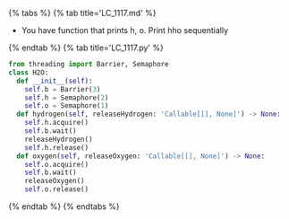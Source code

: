 {% tabs %}
{% tab title='LC_1117.md' %}

* You have function that prints h, o. Print hho sequentially

{% endtab %}
{% tab title='LC_1117.py' %}

```py
from threading import Barrier, Semaphore
class H2O:
  def __init__(self):
    self.b = Barrier(3)
    self.h = Semaphore(2)
    self.o = Semaphore(1)
  def hydrogen(self, releaseHydrogen: 'Callable[[], None]') -> None:
    self.h.acquire()
    self.b.wait()
    releaseHydrogen()
    self.h.release()
  def oxygen(self, releaseOxygen: 'Callable[[], None]') -> None:
    self.o.acquire()
    self.b.wait()
    releaseOxygen()
    self.o.release()
```

{% endtab %}
{% endtabs %}